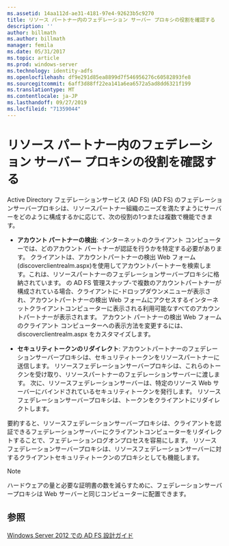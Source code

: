```yaml
---
ms.assetid: 14aa112d-ae31-4181-97e4-92623b5c9270
title: リソース パートナー内のフェデレーション サーバー プロキシの役割を確認する
description: ''
author: billmath
ms.author: billmath
manager: femila
ms.date: 05/31/2017
ms.topic: article
ms.prod: windows-server
ms.technology: identity-adfs
ms.openlocfilehash: df9e291d85ea8899d7f546956276c60582893fe8
ms.sourcegitcommit: 6aff3d88ff22ea141a6ea6572a5ad8dd6321f199
ms.translationtype: MT
ms.contentlocale: ja-JP
ms.lasthandoff: 09/27/2019
ms.locfileid: "71359044"
---
```

# <a name="review-the-role-of-the-federation-server-proxy-in-the-resource-partner"></a>リソース パートナー内のフェデレーション サーバー プロキシの役割を確認する

Active Directory フェデレーションサービス (AD FS) \(AD FS\) のフェデレーションサーバープロキシは、リソースパートナー組織のニーズを満たすようにサーバーをどのように構成するかに応じて、次の役割の1つまたは複数で機能できます。  
  
-   **アカウント パートナーの検出**: インターネットのクライアント コンピューターでは、どのアカウント パートナーが認証を行うかを特定する必要があります。 クライアントは、アカウントパートナーの検出 Web フォーム \(discoverclientrealm.aspx\)を使用してアカウントパートナーを検索します。これは、リソースパートナーのフェデレーションサーバープロキシに格納されています。 の AD FS 管理スナップ\-で複数のアカウントパートナーが構成されている場合、クライアントに\-ドロップダウンメニューが表示され、アカウントパートナーの検出 Web フォームにアクセスするインターネットクライアントコンピューターに表示される利用可能なすべてのアカウントパートナーが表示されます。 アカウント パートナーの検出 Web フォームのクライアント コンピューターへの表示方法を変更するには、discoverclientrealm.aspx をカスタマイズします。  
  
-   **セキュリティトークンのリダイレクト**: アカウントパートナーのフェデレーションサーバープロキシは、セキュリティトークンをリソースパートナーに送信します。 リソースフェデレーションサーバープロキシは、これらのトークンを受け取り、リソースパートナーのフェデレーションサーバーに渡します。 次に、リソースフェデレーションサーバーは、特定のリソース Web サーバーにバインドされているセキュリティトークンを発行します。 リソースフェデレーションサーバープロキシは、トークンをクライアントにリダイレクトします。  
  
要約すると、リソースフェデレーションサーバープロキシは、クライアントを認証できるフェデレーションサーバーにクライアントコンピューターをリダイレクトすることで、フェデレーションログオンプロセスを容易にします。 リソースフェデレーションサーバープロキシは、リソースフェデレーションサーバーに対するクライアントセキュリティトークンのプロキシとしても機能します。  
  
> [!NOTE]  
> ハードウェアの量と必要な証明書の数を減らすために、フェデレーションサーバープロキシは Web サーバーと同じコンピューターに配置できます。  
  
## <a name="see-also"></a>参照
[Windows Server 2012 での AD FS 設計ガイド](AD-FS-Design-Guide-in-Windows-Server-2012.md)

